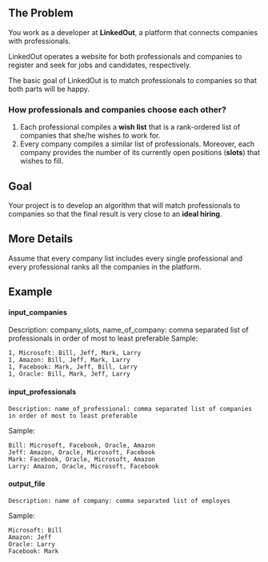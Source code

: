 ## The Problem

You work as a developer at **LinkedOut**, a platform that connects companies with professionals. 


LinkedOut operates a website for both professionals and companies to register and seek for jobs and candidates, respectively.


The basic goal of LinkedOut is to match professionals to companies so that both parts will be happy.


### How professionals and companies choose each other?
1. Each professional compiles a **wish list** that is a rank-ordered list of companies that she/he wishes to work for.
2. Every company compiles a similar list of professionals. Moreover, each company provides the number of its currently open positions (**slots**) that wishes to fill.

## Goal

Your project is to develop an algorithm that will match professionals to companies so that the final result is very close to an **ideal hiring**.

## More Details
Assume that every company list includes every single professional and every professional ranks all the companies in the platform.


## Example

#### input_companies 
  Description: company_slots, name_of_company: comma separated list of professionals in order of most to least preferable
Sample:
```
1, Microsoft: Bill, Jeff, Mark, Larry
1, Amazon: Bill, Jeff, Mark, Larry
1, Facebook: Mark, Jeff, Bill, Larry
1, Oracle: Bill, Mark, Jeff, Larry
```

#### input_professionals 
	Description: name_of_professional: comma separated list of companies in order of most to least preferable

Sample:
```
Bill: Microsoft, Facebook, Oracle, Amazon
Jeff: Amazon, Oracle, Microsoft, Facebook
Mark: Facebook, Oracle, Microsoft, Amazon
Larry: Amazon, Oracle, Microsoft, Facebook
```


#### output_file
	Description: name of company: comma separated list of employes


Sample:
```
Microsoft: Bill
Amazon: Jeff
Oracle: Larry
Facebook: Mark
```
